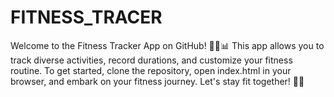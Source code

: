 # FITNESS_TRACER
Welcome to the Fitness Tracker App on GitHub! 🏋️‍♂️📊 This app allows you to track diverse activities, record durations, and customize your fitness routine. To get started, clone the repository, open index.html in your browser, and embark on your fitness journey. Let's stay fit together! 💪🌟
